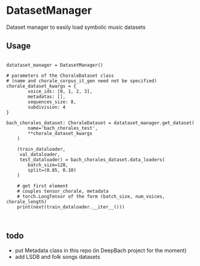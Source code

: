 # DatasetManager
Dataset manager to easily load symbolic music datasets

## Usage
```

datataset_manager = DatasetManager()

# parameters of the ChoraleDataset class
# (name and chorale_corpus_it_gen need not be specified)
chorale_dataset_kwargs = {
		voice_ids: [0, 1, 2, 3],
		metadatas: [],
		sequences_size: 8,
		subdivision: 4
}

bach_chorales_dataset: ChoraleDataset = datataset_manager.get_dataset(
		name='bach_chorales_test',
		**chorale_dataset_kwargs
	)
	
	(train_dataloader,
	 val_dataloader,
	 test_dataloader) = bach_chorales_dataset.data_loaders(
		batch_size=128,
		split=(0.85, 0.10)
	)
	
	# get first element
	# couples tensor_chorale, metadata
	# torch.LongTensor of the form (batch_size, num_voices, chorale_length)   
	print(next(train_dataloader.__iter__()))
	
	
```

## todo
- put Metadata class in this repo (in DeepBach project for the moment)
- add LSDB and folk songs datasets

